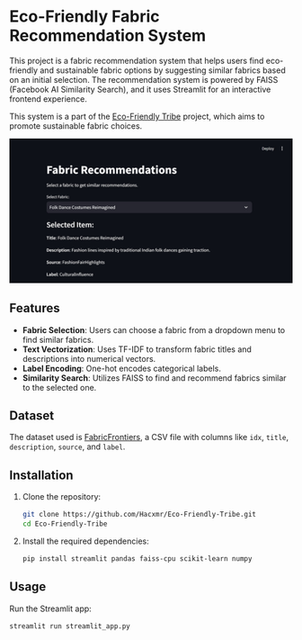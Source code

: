 # Eco-Friendly Fabric Recommendation System

This project is a fabric recommendation system that helps users find eco-friendly and sustainable fabric options by suggesting similar fabrics based on an initial selection. The recommendation system is powered by FAISS (Facebook AI Similarity Search), and it uses Streamlit for an interactive frontend experience.

This system is a part of the [Eco-Friendly Tribe](https://github.com/Hacxmr/Eco-Friendly-Tribe) project, which aims to promote sustainable fabric choices.

![Eco-Friendly Fabric Recommendation System](https://github.com/Hacxmr/Eco-Friendly-Tribe/blob/main/fabric_recomm.jpg)

## Features

- **Fabric Selection**: Users can choose a fabric from a dropdown menu to find similar fabrics.
- **Text Vectorization**: Uses TF-IDF to transform fabric titles and descriptions into numerical vectors.
- **Label Encoding**: One-hot encodes categorical labels.
- **Similarity Search**: Utilizes FAISS to find and recommend fabrics similar to the selected one.

## Dataset

The dataset used is [FabricFrontiers](https://huggingface.co/datasets/infinite-dataset-hub/FabricFrontiers), a CSV file with columns like `idx`, `title`, `description`, `source`, and `label`.

## Installation

1. Clone the repository:

    ```bash
    git clone https://github.com/Hacxmr/Eco-Friendly-Tribe.git
    cd Eco-Friendly-Tribe
    ```

2. Install the required dependencies:

    ```bash
    pip install streamlit pandas faiss-cpu scikit-learn numpy
    ```

## Usage

Run the Streamlit app:

```bash
streamlit run streamlit_app.py
